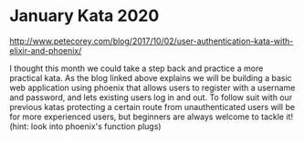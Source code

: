 # January Kata 2020

<http://www.petecorey.com/blog/2017/10/02/user-authentication-kata-with-elixir-and-phoenix/>

I thought this month we could take a step back and practice a more practical kata.
As the blog linked above explains we will be building a basic web application using
phoenix that allows users to register with a username and password, and lets existing
users log in and out. To follow suit with our previous katas protecting a certain route
from unauthenticated users will be for more experienced users, but beginners are always
welcome to tackle it! (hint: look into phoenix's function plugs)
